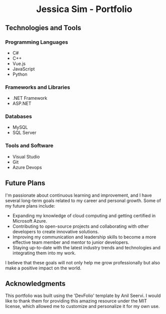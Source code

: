 <h1 align="center">Jessica Sim - Portfolio</h1>

## Technologies and Tools
### Programming Languages
* C#
* C++
* Vue.js
* JavaScript
* Python

### Frameworks and Libraries
* .NET Framework
* ASP.NET

### Databases
* MySQL
* SQL Server

### Tools and Software
* Visual Studio
* Git
* Azure Devops

## Future Plans
I'm passionate about continuous learning and improvement, and I have several long-term goals related to my career and personal growth. Some of my future plans include:
* Expanding my knowledge of cloud computing and getting certified in Microsoft Azure.
* Contributing to open-source projects and collaborating with other developers to create innovative solutions.
* Improving my communication and leadership skills to become a more effective team member and mentor to junior developers.
* Staying up-to-date with the latest industry trends and technologies and integrating them into my work.

I believe that these goals will not only help me grow professionally but also make a positive impact on the world.

## Acknowledgments
This portfolio was built using the 'DevFolio' template by Anil Seervi. I would like to thank them for providing this amazing resource under the MIT license, which allowed me to customize and personalize it for my own use.
